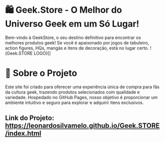 # 🛍️ Geek.Store - O Melhor do Universo Geek em um Só Lugar!
Bem-vindo à GeekStore, o seu destino definitivo para encontrar os melhores produtos geek! Se você é apaixonado por jogos de tabuleiro, action figures, HQs, mangás e itens de decoração, está no lugar certo.
!(Geek.STORE LOGO)[]

# 🌟 Sobre o Projeto
Este site foi criado para oferecer uma experiência única de compra para fãs da cultura geek, trazendo produtos selecionados com qualidade e variedade. Hospedado no GitHub Pages, nosso objetivo é proporcionar um ambiente intuitivo e seguro para explorar e adquirir itens exclusivos.

## Link do Projeto: https://leonardosilvamelo.github.io/Geek.STORE/index.html

